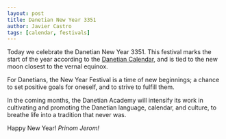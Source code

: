 ```yaml
---
layout: post
title: Danetian New Year 3351
author: Javier Castro
tags: [calendar, festivals]
---
```


Today we celebrate the Danetian New Year 3351. This festival marks the start of
the year according to the [Danetian Calendar](/calendar.html), and is tied to
the new moon closest to the vernal equinox.

For Danetians, the New Year Festival is a time of new beginnings; a chance to
set positive goals for oneself, and to strive to fulfill them.

In the coming months, the Danetian Academy will intensify its work in
cultivating and promoting the Danetian language, calendar, and culture, to
breathe life into a tradition that never was.

Happy New Year! *Prinom Jerom!*
